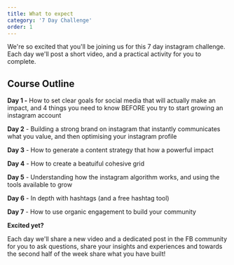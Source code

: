 ```yaml
---
title: What to expect
category: '7 Day Challenge'
order: 1
---
```


We're so excited that you'll be joining us for this 7 day instagram challenge. Each day we'll post a short video, and a practical activity for you to complete.

## **Course Outline**

**Day 1 -** How to set clear goals for social media that will actually make an impact, and 4 things you need to know BEFORE you try to start growing an instagram account

**Day 2** - Building a strong brand on instagram that instantly communicates what you value, and then optimising your instagram profile

**Day 3** - How to generate a content strategy that how a powerful impact

**Day 4** - How to create a beatuiful cohesive grid

**Day 5** - Understanding how the instagram algorithm works, and using the tools available to grow

**Day 6** - In depth with hashtags (and a free hashtag tool)

**Day 7** - How to use organic engagement to build your community

**Excited yet? &nbsp;**

Each day we'll share a new video and a dedicated post in the FB community for you to ask questions, share your insights and experiences and towards the second half of the week share what you have built\!&nbsp;

&nbsp;

